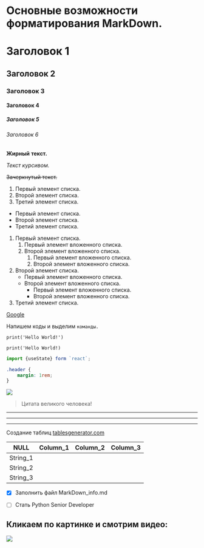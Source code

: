 # Основные возможности форматирования MarkDown.

<!--Заголовки-->

# Заголовок 1
## Заголовок 2
### Заголовок 3
#### Заголовок 4
##### Заголовок 5
###### Заголовок 6



<!--Выделение текста-->

**Жирный** __текст.__ 

*Текст* _курсивом._

~~Зачеркнутый текст.~~ 



<!--Списки-->

1. Первый элемент списка.
2. Второй элемент списка.
3. Третий элемент списка.

* Первый элемент списка.
* Второй элемент списка. 
* Третий элемент списка.

1. Первый элемент списка.
   1. Первый элемент вложенного списка.
   2. Второй элемент вложенного списка.
      1. Первый элемент вложенного списка.
      2. Второй элемент вложенного списка.
2. Второй элемент списка.
    * Первый элемент вложенного списка.
    * Второй элемент вложенного списка.
      * Первый элемент вложенного списка.
      * Второй элемент вложенного списка.
3. Третий элемент списка.



<!--Ссылки-->

[Google](www.google.com)



<!--Оформление кода-->

Напишем коды и выделим `команды.`

```commandline
print('Hello World!')
```

``
print('Hello World!)
``

```javascript
import {useState} form `react`;
```

```css
.header {
    margin: 1rem;
}
```


<!--Вставка изображения-->

![](\images\img)



<!--Цитаты-->

>Цитата великого человека!



<!--Разделители на странице.-->

***
---
___


<!--Таблицы-->

Создание таблиц [tablesgenerator.com](https://tablesgenerator.com/markdown_tables)

| NULL     | Column_1 | Column_2 | Column_3 |
|----------|----------|----------|----------|
| String_1 |          |          |          |
| String_2 |          |          |          |
| String_3 |          |          |          |



<!--Список дел.-->

* [x] Заполнить файл MarkDown_info.md
* [ ] Стать Python Senior Developer 



<!--Вставка ссылки с картинкой на видео.-->

## Кликаем по картинке и смотрим видео:

[![](https://i.ytimg.com/vi/jPKi2Addbxw/hq720.jpg)](https://www.youtube.com/watch?v=jPKi2Addbxw&t=1154s)
